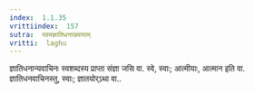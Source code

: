 ```yaml
---
index:  1.1.35
vrittiindex:  157
sutra:  स्वमज्ञातिधनाख्यायाम्
vritti:  laghu 
---
```


ज्ञातिधनान्यवाचिनः स्वशब्दस्य प्राप्ता संज्ञा जसि वा. स्वे, स्वाः; आत्मीयाः, आत्मान इति वा. ज्ञातिधनवाचिनस्तु, स्वाः; ज्ञातयोर्ऽथा वा..

